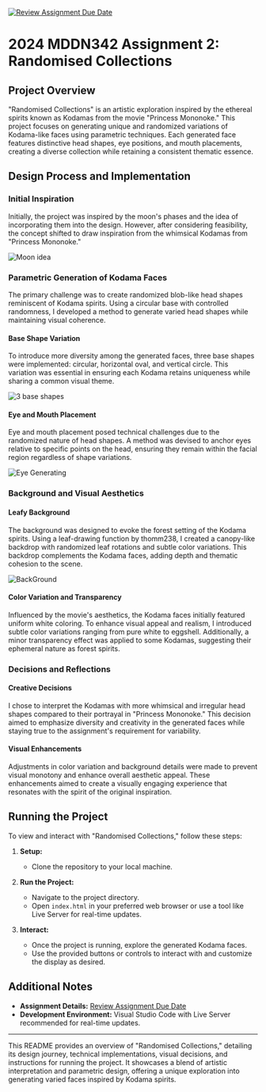 [![Review Assignment Due Date](https://classroom.github.com/assets/deadline-readme-button-24ddc0f5d75046c5622901739e7c5dd533143b0c8e959d652212380cedb1ea36.svg)](https://classroom.github.com/a/uYb6fuja)

# 2024 MDDN342 Assignment 2: Randomised Collections

## Project Overview

"Randomised Collections" is an artistic exploration inspired by the ethereal spirits known as Kodamas from the movie "Princess Mononoke." This project focuses on generating unique and randomized variations of Kodama-like faces using parametric techniques. Each generated face features distinctive head shapes, eye positions, and mouth placements, creating a diverse collection while retaining a consistent thematic essence.

## Design Process and Implementation

### Initial Inspiration

Initially, the project was inspired by the moon's phases and the idea of incorporating them into the design. However, after considering feasibility, the concept shifted to draw inspiration from the whimsical Kodamas from "Princess Mononoke."

![Moon idea](image.png)

### Parametric Generation of Kodama Faces

The primary challenge was to create randomized blob-like head shapes reminiscent of Kodama spirits. Using a circular base with controlled randomness, I developed a method to generate varied head shapes while maintaining visual coherence.

#### Base Shape Variation

To introduce more diversity among the generated faces, three base shapes were implemented: circular, horizontal oval, and vertical circle. This variation was essential in ensuring each Kodama retains uniqueness while sharing a common visual theme.

![3 base shapes](image-2.png)

#### Eye and Mouth Placement

Eye and mouth placement posed technical challenges due to the randomized nature of head shapes. A method was devised to anchor eyes relative to specific points on the head, ensuring they remain within the facial region regardless of shape variations.

![Eye Generating](image-4.png)

### Background and Visual Aesthetics

#### Leafy Background

The background was designed to evoke the forest setting of the Kodama spirits. Using a leaf-drawing function by thomm238, I created a canopy-like backdrop with randomized leaf rotations and subtle color variations. This backdrop complements the Kodama faces, adding depth and thematic cohesion to the scene.

![BackGround](image-5.png)

#### Color Variation and Transparency

Influenced by the movie's aesthetics, the Kodama faces initially featured uniform white coloring. To enhance visual appeal and realism, I introduced subtle color variations ranging from pure white to eggshell. Additionally, a minor transparency effect was applied to some Kodamas, suggesting their ephemeral nature as forest spirits.

### Decisions and Reflections

#### Creative Decisions

I chose to interpret the Kodamas with more whimsical and irregular head shapes compared to their portrayal in "Princess Mononoke." This decision aimed to emphasize diversity and creativity in the generated faces while staying true to the assignment's requirement for variability.

#### Visual Enhancements

Adjustments in color variation and background details were made to prevent visual monotony and enhance overall aesthetic appeal. These enhancements aimed to create a visually engaging experience that resonates with the spirit of the original inspiration.

## Running the Project

To view and interact with "Randomised Collections," follow these steps:

1. **Setup:**
   - Clone the repository to your local machine.

2. **Run the Project:**
   - Navigate to the project directory.
   - Open `index.html` in your preferred web browser or use a tool like Live Server for real-time updates.

3. **Interact:**
   - Once the project is running, explore the generated Kodama faces.
   - Use the provided buttons or controls to interact with and customize the display as desired.

## Additional Notes

- **Assignment Details:** [Review Assignment Due Date](https://classroom.github.com/a/uYb6fuja)
- **Development Environment:** Visual Studio Code with Live Server recommended for real-time updates.

---

This README provides an overview of "Randomised Collections," detailing its design journey, technical implementations, visual decisions, and instructions for running the project. It showcases a blend of artistic interpretation and parametric design, offering a unique exploration into generating varied faces inspired by Kodama spirits.
